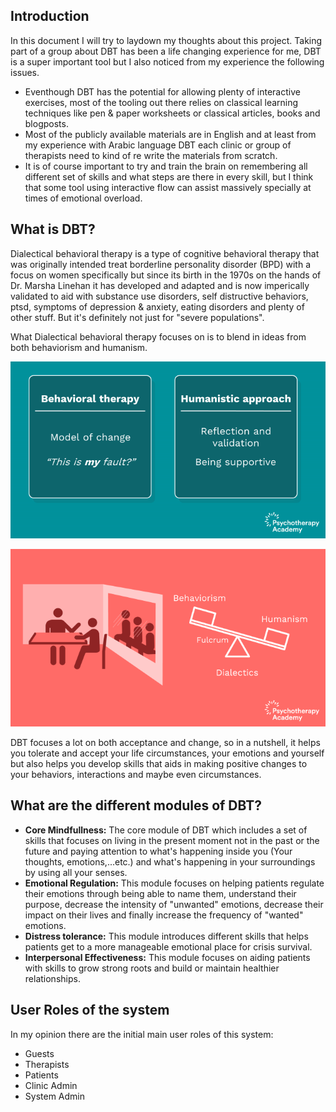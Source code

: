 ## Introduction

In this document I will try to laydown my thoughts about this project. Taking part of a group about DBT has been a life changing experience for me, DBT is a super important tool but I also noticed from my experience the following issues.
* Eventhough DBT has the potential for allowing plenty of interactive exercises, most of the tooling out there relies on classical learning techniques like pen & paper worksheets or classical articles, books and blogposts.
* Most of the publicly available materials are in English and at least from my experience with Arabic language DBT each clinic or group of therapists need to kind of re write the materials from scratch.
* It is of course important to try and train the brain on remembering all different set of skills and what steps are there in every skill, but I think that some tool using interactive flow can assist massively specially at times of emotional overload.

## What is DBT?

Dialectical behavioral therapy is a type of cognitive behavioral therapy that was originally intended treat borderline personality disorder (BPD) with a focus on women specifically but since its birth in the 1970s on the hands of Dr. Marsha Linehan it has developed and adapted and is now imperically validated to aid with substance use disorders, self distructive behaviors, ptsd, symptoms of depression & anxiety, eating disorders and plenty of other stuff. But it's definitely not just for "severe populations".

What Dialectical behavioral therapy focuses on is to blend in ideas from both behaviorism and humanism.

![Behaviorism Vs humanism](behaviorism-vs-humanism.png)

![Dialectics are the fulcrum between humanism and behaviorism](DBT-behaviorism-humanism.png)


DBT focuses a lot on both acceptance and change, so in a nutshell, it helps you tolerate and accept your life circumstances, your emotions and yourself but also helps you develop skills that aids in making positive changes to your behaviors, interactions and maybe even circumstances.

## What are the different modules of DBT?

* **Core Mindfullness:** The core module of DBT which includes a set of skills that focuses on living in the present moment not in the past or the future and paying attention to what's happening inside you (Your thoughts, emotions,...etc.) and what's happening in your surroundings by using all your senses.
* **Emotional Regulation:** This module focuses on helping patients regulate their emotions through being able to name them, understand their purpose, decrease the intensity of "unwanted" emotions, decrease their impact on their lives and finally increase the frequency of "wanted" emotions.
* **Distress tolerance:** This module introduces different skills that helps patients get to a more manageable emotional place for crisis survival.
* **Interpersonal Effectiveness:** This module focuses on aiding patients with skills to grow strong roots and build or maintain healthier relationships.

## User Roles of the system

In my opinion there are the initial main user roles of this system:
* Guests
* Therapists
* Patients
* Clinic Admin
* System Admin


